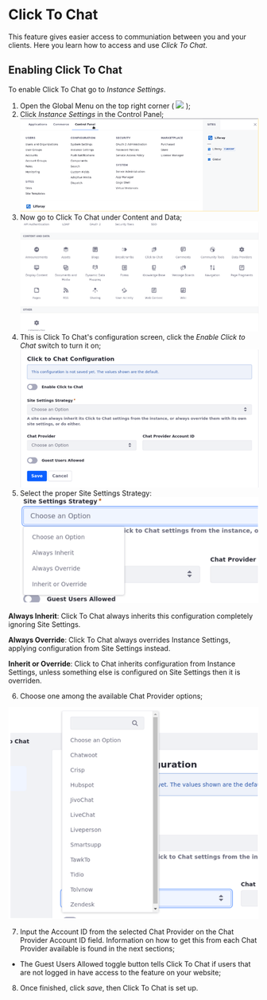 
# Click To Chat 

This feature gives easier access to communiation between you and your clients. Here you learn how to access and use *Click To Chat*.

## Enabling Click To Chat

To enable Click To Chat go to *Instance Settings*.

1. Open the Global Menu on the top right corner ( ![](./images/icon-applications-menu.png) );
1. Click *Instance Settings* in the Control Panel;
    ![Instance Settings](./images/02.png)
1. Now go to Click To Chat under Content and Data;
    ![Click To Chat under Content and Data](./images/03.png)
1. This is Click To Chat's configuration screen, click the *Enable Click to Chat* switch to turn it on;
    ![Click to chat enable switch](./images/04.png)
1. Select the proper Site Settings Strategy: 
        ![Site Settings Strategy](./images/05.png)


**Always Inherit**: Click To Chat always inherits this configuration completely ignoring Site Settings.

**Always Override**: 
Click To Chat always overrides Instance Settings, applying configuration from Site Settings instead.

**Inherit or Override**: 
Click to Chat inherits configuration from Instance Settings, unless something else is configured on Site Settings then it is overriden. 

6. Choose one among the available Chat Provider options;

![Chat provider options](./images/06.png)

7. Input the Account ID from the selected Chat Provider on the Chat Provider Account ID field. Information on how to get this from each Chat Provider available is found in the next sections;

-  The Guest Users Allowed toggle button tells Click To Chat if users that are not logged in have access to the feature on your website;

8. Once finished, click *save*, then Click To Chat is set up.
